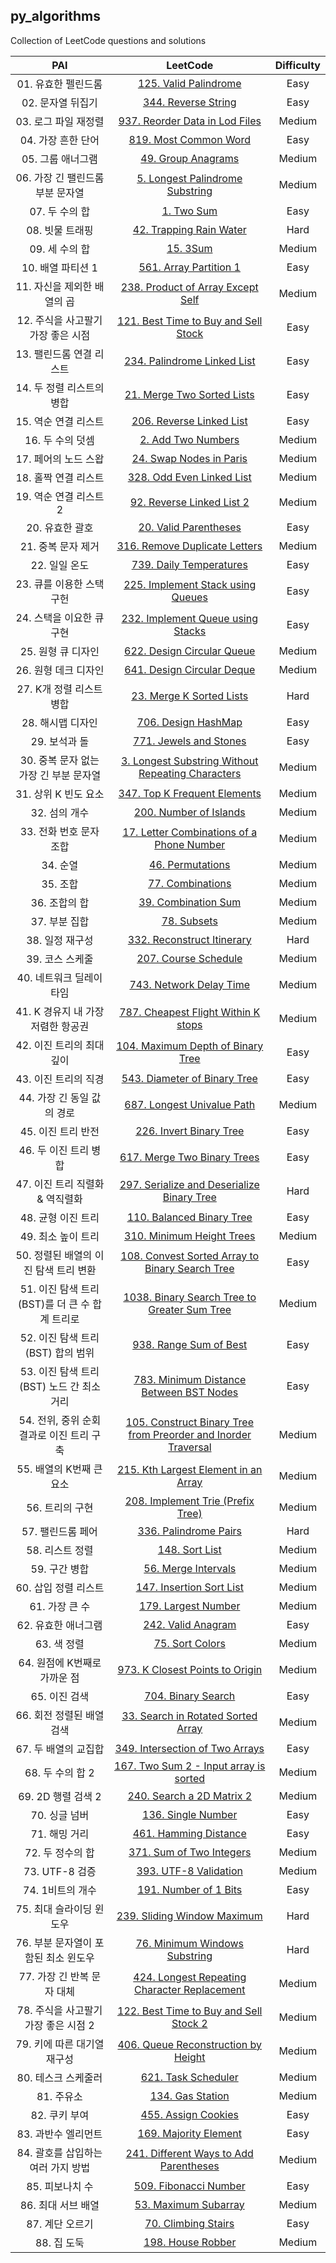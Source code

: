 ## py_algorithms

Collection of LeetCode questions and solutions

| PAI | LeetCode | Difficulty |
| :---: | :---: | :---: |
|   01. 유효한 펠린드롬 | [125. Valid Palindrome](https://leetcode.com/problems/valid-palindrome/) | Easy |
|   02. 문자열 뒤집기 | [344. Reverse String](https://leetcode.com/problems/reverse-string/) | Easy |
|   03. 로그 파일 재정렬 | [937. Reorder Data in Lod Files](https://leetcode.com/problems/reorder-data-in-log-files/) | Medium |
|   04. 가장 흔한 단어 | [819. Most Common Word](https://leetcode.com/problems/most-common-word/) | Easy |
|   05. 그룹 애너그램 | [49. Group Anagrams](https://leetcode.com/problems/group-anagrams/) | Medium | 
|   06. 가장 긴 팰린드롬 부분 문자열 | [5. Longest Palindrome Substring](https://leetcode.com/problems/longest-palindromic-substring/) | Medium |
|   07. 두 수의 합 | [1. Two Sum](https://leetcode.com/problems/two-sum/) | Easy |
|   08. 빗물 트래핑 | [42. Trapping Rain Water](https://leetcode.com/problems/trapping-rain-water/) | Hard |
|   09. 세 수의 합 | [15. 3Sum](https://leetcode.com/problems/3sum/) | Medium |
|   10. 배열 파티션 1 |[561. Array Partition 1](https://leetcode.com/problems/array-partition/) | Easy |
|   11. 자신을 제외한 배열의 곱 | [238. Product of Array Except Self](https://leetcode.com/problems/product-of-array-except-self/) | Medium |
|   12. 주식을 사고팔기 가장 좋은 시점 | [121. Best Time to Buy and Sell Stock](https://leetcode.com/problems/best-time-to-buy-and-sell-stock/) | Easy |
|   13. 팰린드롬 연결 리스트 | [234. Palindrome Linked List](https://leetcode.com/problems/palindrome-linked-list/) | Easy |
|   14. 두 정렬 리스트의 병합 | [21. Merge Two Sorted Lists](https://leetcode.com/problems/merge-two-sorted-lists/) | Easy |
|   15. 역순 연결 리스트 | [206. Reverse Linked List](https://leetcode.com/problems/reverse-linked-list/) | Easy |
|   16. 두 수의 덧셈 | [2. Add Two Numbers](https://leetcode.com/problems/add-two-numbers/) | Medium |
|   17. 페어의 노드 스왑 | [24. Swap Nodes in Paris](https://leetcode.com/problems/swap-nodes-in-pairs/) | Medium |
|   18. 홀짝 연결 리스트 | [328. Odd Even Linked List](https://leetcode.com/problems/odd-even-linked-list/) | Medium |
|   19. 역순 연결 리스트 2 | [92. Reverse Linked List 2](https://leetcode.com/problems/reverse-linked-list-ii/) | Medium |
|   20. 유효한 괄호 | [20. Valid Parentheses](https://leetcode.com/problems/valid-parentheses/) | Easy |
|   21. 중복 문자 제거 | [316. Remove Duplicate Letters](https://leetcode.com/problems/remove-duplicate-letters/) | Medium |
|   22. 일일 온도 | [739. Daily Temperatures](https://leetcode.com/problems/daily-temperatures/) | Easy |
|   23. 큐를 이용한 스택 구헌 | [225. Implement Stack using Queues](https://leetcode.com/problems/implement-stack-using-queues/) | Easy |
|   24. 스택을 이요한 큐 구현 | [232. Implement Queue using Stacks](https://leetcode.com/problems/implement-queue-using-stacks/) | Easy |
|   25. 원형 큐 디자인 | [622. Design Circular Queue](https://leetcode.com/problems/design-circular-queue/) | Medium |
|   26. 원형 데크 디자인 | [641. Design Circular Deque](https://leetcode.com/problems/design-circular-deque/) | Medium |
|   27. K개 정렬 리스트 병합 | [23. Merge K Sorted Lists](https://leetcode.com/problems/merge-k-sorted-lists/) | Hard |
|   28. 해시맵 디자인 | [706. Design HashMap](https://leetcode.com/problems/design-hashmap/) | Easy |
|   29. 보석과 돌 | [771. Jewels and Stones](https://leetcode.com/problems/jewels-and-stones/) | Easy |
|   30. 중복 문자 없는 가장 긴 부분 문자열 | [3. Longest Substring Without Repeating Characters](https://leetcode.com/problems/longest-substring-without-repeating-characters/) | Medium |
|   31. 상위 K 빈도 요소 | [347. Top K Frequent Elements](https://leetcode.com/problems/top-k-frequent-elements/) | Medium |
|   32. 섬의 개수 | [200. Number of Islands](https://leetcode.com/problems/number-of-islands/) | Medium |
|   33. 전화 번호 문자 조합 | [17. Letter Combinations of a Phone Number](https://leetcode.com/problems/letter-combinations-of-a-phone-number/) | Medium |
|   34. 순열 | [46. Permutations](https://leetcode.com/problems/permutations/) | Medium |
|   35. 조합 | [77. Combinations](https://leetcode.com/problems/combinations/) | Medium |
|   36. 조합의 합 | [39. Combination Sum](https://leetcode.com/problems/combination-sum/) | Medium |
|   37. 부분 집합 | [78. Subsets](https://leetcode.com/problems/subsets/) | Medium |
|   38. 일정 재구성 | [332. Reconstruct Itinerary](https://leetcode.com/problems/reconstruct-itinerary/) | Hard |
|   39. 코스 스케줄 | [207. Course Schedule](https://leetcode.com/problems/course-schedule/) | Medium |
|   40. 네트워크 딜레이 타임 | [743. Network Delay Time](https://leetcode.com/problems/network-delay-time/) | Medium |
|   41. K 경유지 내 가장 저렴한 항공권 | [787. Cheapest Flight Within K stops](https://leetcode.com/problems/cheapest-flights-within-k-stops/) | Medium |
|   42. 이진 트리의 최대 깊이 | [104. Maximum Depth of Binary Tree](https://leetcode.com/problems/maximum-depth-of-binary-tree/) | Easy |
|   43. 이진 트리의 직경 | [543. Diameter of Binary Tree](https://leetcode.com/problems/diameter-of-binary-tree/) | Easy |
|   44. 가장 긴 동일 값의 경로 | [687. Longest Univalue Path](https://leetcode.com/problems/longest-univalue-path/) | Medium |
|   45. 이진 트리 반전 | [226. Invert Binary Tree](https://leetcode.com/problems/invert-binary-tree/) | Easy |
|   46. 두 이진 트리 병합 | [617. Merge Two Binary Trees](https://leetcode.com/problems/merge-two-binary-trees/) | Easy |
|   47. 이진 트리 직렬화 & 역직렬화 | [297. Serialize and Deserialize Binary Tree](https://leetcode.com/problems/serialize-and-deserialize-binary-tree/) | Hard | 
|   48. 균형 이진 트리 | [110. Balanced Binary Tree](https://leetcode.com/problems/balanced-binary-tree/) | Easy |
|   49. 최소 높이 트리 | [310. Minimum Height Trees](https://leetcode.com/problems/minimum-height-trees/) | Medium |
|   50. 정렬된 배열의 이진 탐색 트리 변환 | [108. Convest Sorted Array to Binary Search Tree](https://leetcode.com/problems/convert-sorted-array-to-binary-search-tree/) | Easy |
|   51. 이진 탐색 트리(BST)를 더 큰 수 합계 트리로 | [1038. Binary Search Tree to Greater Sum Tree](https://leetcode.com/problems/binary-search-tree-to-greater-sum-tree/) | Medium |
|   52. 이진 탐색 트리(BST) 합의 범위 | [938. Range Sum of Best](https://leetcode.com/problems/range-sum-of-bst/) | Easy | 
|   53. 이진 탐색 트리(BST) 노드 간 최소 거리 | [783. Minimum Distance Between BST Nodes](https://leetcode.com/problems/minimum-distance-between-bst-nodes/) | Easy |
|   54. 전위, 중위 순회 결과로 이진 트리 구축 | [105. Construct Binary Tree from Preorder and Inorder Traversal](https://leetcode.com/problems/construct-binary-tree-from-preorder-and-inorder-traversal/) | Medium |
|   55. 배열의 K번째 큰 요소 | [215. Kth Largest Element in an Array](https://leetcode.com/problems/kth-largest-element-in-an-array/) | Medium |
|   56. 트리의 구현 | [208. Implement Trie (Prefix Tree)](https://leetcode.com/problems/implement-trie-prefix-tree/) | Medium |
|   57. 팰린드롬 페어 | [336. Palindrome Pairs](https://leetcode.com/problems/palindrome-pairs/) | Hard |
|   58. 리스트 정렬 | [148. Sort List](https://leetcode.com/problems/sort-list/) | Medium |
|   59. 구간 병합 | [56. Merge Intervals](https://leetcode.com/problems/merge-intervals/) | Medium |
|   60. 삽입 정렬 리스트 | [147. Insertion Sort List](https://leetcode.com/problems/insertion-sort-list/) | Medium |
|   61. 가장 큰 수 | [179. Largest Number](https://leetcode.com/problems/largest-number/) | Medium |
|   62. 유효한 애너그램 | [242. Valid Anagram](https://leetcode.com/problems/valid-anagram/) | Easy |
|   63. 색 정렬 | [75. Sort Colors](https://leetcode.com/problems/sort-colors/) | Medium |
|   64. 원점에 K번째로 가까운 점 | [973. K Closest Points to Origin](https://leetcode.com/problems/k-closest-points-to-origin/) | Medium |
|   65. 이진 검색 | [704. Binary Search](https://leetcode.com/problems/binary-search/) | Easy |
|   66. 회전 정렬된 배열 검색 | [33. Search in Rotated Sorted Array](https://leetcode.com/problems/search-in-rotated-sorted-array/) | Medium | 
|   67. 두 배열의 교집합 | [349. Intersection of Two Arrays](https://leetcode.com/problems/intersection-of-two-arrays/) | Easy |
|   68. 두 수의 합 2 | [167. Two Sum 2 - Input array is sorted](https://leetcode.com/problems/two-sum-ii-input-array-is-sorted/) | Medium |
|   69. 2D 행렬 검색 2 | [240. Search a 2D Matrix 2](https://leetcode.com/problems/search-a-2d-matrix-ii/) | Medium |
|   70. 싱글 넘버 | [136. Single Number](https://leetcode.com/problems/single-number/) | Easy |
|   71. 해밍 거리 | [461. Hamming Distance](https://leetcode.com/problems/hamming-distance/) | Easy |
|   72. 두 정수의 합 | [371. Sum of Two Integers](https://leetcode.com/problems/sum-of-two-integers/) | Medium |
|   73. UTF-8 검증 | [393. UTF-8 Validation](https://leetcode.com/problems/utf-8-validation/) | Medium |
|   74. 1비트의 개수 | [191. Number of 1 Bits](https://leetcode.com/problems/number-of-1-bits/) | Easy |
|   75. 최대 슬라이딩 윈도우 | [239. Sliding Window Maximum](https://leetcode.com/problems/sliding-window-maximum/) | Hard |
|   76. 부분 문자열이 포함된 최소 윈도우 | [76. Minimum Windows Substring](https://leetcode.com/problems/minimum-window-substring/) | Hard |
|   77. 가장 긴 반복 문자 대체 | [424. Longest Repeating Character Replacement](https://leetcode.com/problems/longest-repeating-character-replacement/) | Medium |
|   78. 주식을 사고팔기 가장 좋은 시점 2 | [122. Best Time to Buy and Sell Stock 2](https://leetcode.com/problems/best-time-to-buy-and-sell-stock-ii/) | Medium |
|   79. 키에 따른 대기열 재구성 | [406. Queue Reconstruction by Height](https://leetcode.com/problems/queue-reconstruction-by-height/) | Medium |
|   80. 테스크 스케줄러 | [621. Task Scheduler](https://leetcode.com/problems/task-scheduler/) | Medium |
|   81. 주유소 | [134. Gas Station](https://leetcode.com/problems/gas-station/) | Medium |
|   82. 쿠키 부여 | [455. Assign Cookies](https://leetcode.com/problems/assign-cookies/) | Easy |
|   83. 과반수 엘리먼트 | [169. Majority Element](https://leetcode.com/problems/majority-element/) | Easy |
|   84. 괄호를 삽입하는 여러 가지 방법 | [241. Different Ways to Add Parentheses](https://leetcode.com/problems/different-ways-to-add-parentheses/) | Medium |
|   85. 피보나치 수 | [509. Fibonacci Number](https://leetcode.com/problems/fibonacci-number/) | Easy |
|   86. 최대 서브 배열 | [53. Maximum Subarray](https://leetcode.com/problems/maximum-subarray/) | Medium |
|   87. 계단 오르기 | [70. Climbing Stairs](https://leetcode.com/problems/climbing-stairs/) | Easy |
|   88. 집 도둑 | [198. House Robber](https://leetcode.com/problems/house-robber/) | Medium |
